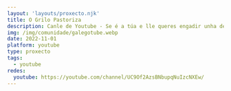 ```yaml
---
layout: 'layouts/proxecto.njk'
title: O Grilo Pastoriza
description: Canle de Youtube - Se é a túa e lle queres engadir unha descripción e etiquetas, ponte en contacto con nós.
img: /img/comunidade/galegotube.webp
date: 2022-11-01
platform: youtube
type: proxecto
tags:
  - youtube
redes:
  youtube: https://youtube.com/channel/UC9Of2AzsBNbupqNuIzcNXEw/
---
```


